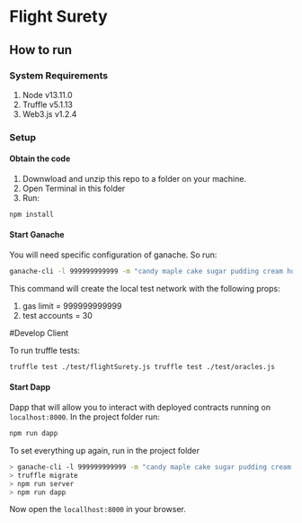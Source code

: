 # Flight Surety
## How to run
### System Requirements
1. Node v13.11.0
2. Truffle v5.1.13
3. Web3.js v1.2.4

### Setup
#### Obtain the code
1. Downwload and unzip this repo to a folder on your machine.
2. Open Terminal in this folder
3. Run:
```bash
npm install
```

#### Start Ganache
You will need specific configuration of ganache. So run:
```bash
ganache-cli -l 999999999999 -m "candy maple cake sugar pudding cream honey rich smooth crumble sweet treat" -a30
```
This command will create the local test network with the following props:
1. gas limit = 999999999999
2. test accounts = 30


#Develop Client

To run truffle tests:
```bash
truffle test ./test/flightSurety.js truffle test ./test/oracles.js
```

#### Start Dapp
Dapp that will allow you to interact with deployed contracts running on `localhost:8000`.
In the project folder run:
```bash
npm run dapp
```


To set everything up again, run in the project folder
```bash
> ganache-cli -l 999999999999 -m "candy maple cake sugar pudding cream honey rich smooth crumble sweet treat" -a30
> truffle migrate 
> npm run server
> npm run dapp
```
Now open the `locallhost:8000` in your browser.

